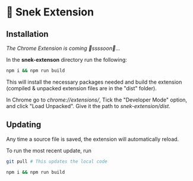 # :snake: Snek Extension
## Installation
_The Chrome Extension is coming 🐍ssssoon🐍..._

In the **snek-extenson** directory run the following:
```bash
npm i && npm run build
```
This will install the necessary packages needed and build the extension (compiled & unpacked extension files are in the "dist" folder).

In Chrome go to _chrome://extensions/_, Tick the "Developer Mode" option, and click "Load Unpacked". Give it the
path to *snek-extension/dist*.

## Updating
Any time a source file is saved, the extension will automatically reload.

To run the most recent update, run
```bash
git pull # This updates the local code

npm i && npm run build
```
